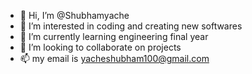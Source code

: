 - 👋 Hi, I’m @Shubhamyache
- 👀 I’m interested in coding and creating new softwares
- 🌱 I’m currently learning engineering final year
- 💞️ I’m looking to collaborate on projects
- 📫 my email is yacheshubham100@gmail.com

<!---
Shubhamyache/Shubhamyache is a ✨ special ✨ repository because its `README.md` (this file) appears on your GitHub profile.
You can click the Preview link to take a look at your changes.
--->
